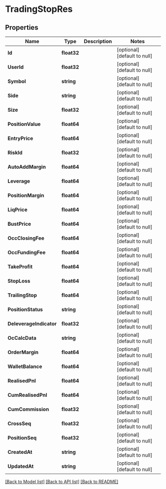 # TradingStopRes

## Properties
Name | Type | Description | Notes
------------ | ------------- | ------------- | -------------
**Id** | **float32** |  | [optional] [default to null]
**UserId** | **float32** |  | [optional] [default to null]
**Symbol** | **string** |  | [optional] [default to null]
**Side** | **string** |  | [optional] [default to null]
**Size** | **float32** |  | [optional] [default to null]
**PositionValue** | **float64** |  | [optional] [default to null]
**EntryPrice** | **float64** |  | [optional] [default to null]
**RiskId** | **float32** |  | [optional] [default to null]
**AutoAddMargin** | **float64** |  | [optional] [default to null]
**Leverage** | **float64** |  | [optional] [default to null]
**PositionMargin** | **float64** |  | [optional] [default to null]
**LiqPrice** | **float64** |  | [optional] [default to null]
**BustPrice** | **float64** |  | [optional] [default to null]
**OccClosingFee** | **float64** |  | [optional] [default to null]
**OccFundingFee** | **float64** |  | [optional] [default to null]
**TakeProfit** | **float64** |  | [optional] [default to null]
**StopLoss** | **float64** |  | [optional] [default to null]
**TrailingStop** | **float64** |  | [optional] [default to null]
**PositionStatus** | **string** |  | [optional] [default to null]
**DeleverageIndicator** | **float32** |  | [optional] [default to null]
**OcCalcData** | **string** |  | [optional] [default to null]
**OrderMargin** | **float64** |  | [optional] [default to null]
**WalletBalance** | **float64** |  | [optional] [default to null]
**RealisedPnl** | **float64** |  | [optional] [default to null]
**CumRealisedPnl** | **float64** |  | [optional] [default to null]
**CumCommission** | **float32** |  | [optional] [default to null]
**CrossSeq** | **float32** |  | [optional] [default to null]
**PositionSeq** | **float32** |  | [optional] [default to null]
**CreatedAt** | **string** |  | [optional] [default to null]
**UpdatedAt** | **string** |  | [optional] [default to null]

[[Back to Model list]](../README.md#documentation-for-models) [[Back to API list]](../README.md#documentation-for-api-endpoints) [[Back to README]](../README.md)


